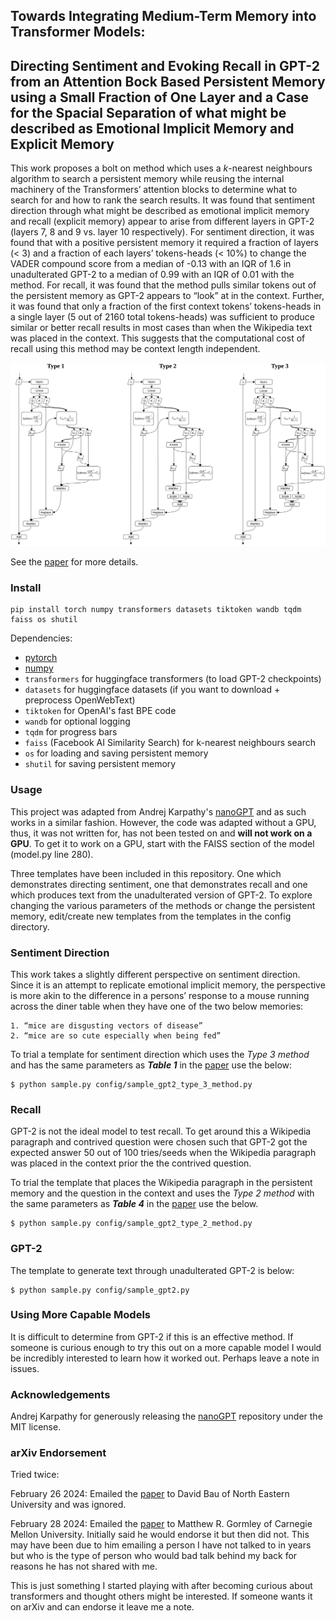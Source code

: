 
## Towards Integrating Medium-Term Memory into Transformer Models:

## Directing Sentiment and Evoking Recall in GPT-2 from an Attention Bock Based Persistent Memory using a Small Fraction of One Layer and a Case for the Spacial Separation of what might be described as Emotional Implicit Memory and Explicit Memory

 This work proposes a bolt on method which uses a *k*-nearest neighbours algorithm to search a persistent memory while reusing the internal machinery of the Transformers’ attention blocks to determine what to search for and how to rank the search results. It was found that sentiment direction through what might be described as emotional implicit memory and recall (explicit memory) appear to arise from different layers in GPT-2 (layers 7, 8 and 9 vs. layer 10 respectively). For sentiment direction, it was found that with a positive persistent memory it required a fraction of layers (< 3) and a fraction of each layers’ tokens-heads (< 10%) to change the VADER compound score from a median of -0.13 with an IQR of 1.6 in unadulterated GPT-2 to a median of 0.99 with an IQR of 0.01 with the method. For recall, it was found that the method pulls similar tokens out of the persistent memory as GPT-2 appears to “look” at in the context. Further, it was found that only a fraction of the first context tokens’ tokens-heads in a single layer (5 out of 2160 total tokens-heads) was sufficient to produce similar or better recall results in most cases than when the Wikipedia text was placed in the context. This suggests that the computational cost of recall using this method may be context length independent.

![alt text](assets/methods.jpg)

See the [paper](Towards_Integrating_Medium-Term_Memory_into_Transformer_Models.pdf) for more details.

### Install

```
pip install torch numpy transformers datasets tiktoken wandb tqdm faiss os shutil
```

Dependencies:

- [pytorch](https://pytorch.org)
- [numpy](https://numpy.org/install/)
-  `transformers` for huggingface transformers (to load GPT-2 checkpoints)
-  `datasets` for huggingface datasets (if you want to download + preprocess OpenWebText)
-  `tiktoken` for OpenAI's fast BPE code
-  `wandb` for optional logging
-  `tqdm` for progress bars
-  `faiss` (Facebook AI Similarity Search) for k-nearest neighbours search
-  `os` for loading and saving persistent memory
-  `shutil` for saving persistent memory

### Usage

This project was adapted from Andrej Karpathy's [nanoGPT](https://github.com/karpathy/nanoGPT) and as such works in a similar fashion. However, the code was adapted without a GPU, thus, it was not written for, has not been tested on and **will not work on a GPU**. To get it to work on a GPU, start with the FAISS section of the model (model.py line 280).

Three templates have been included in this repository. One which demonstrates directing sentiment, one that demonstrates recall and one which produces text from the unadulterated version of GPT-2. To explore changing the various parameters of the methods or change the persistent memory, edit/create new templates from the templates in the config directory.

### Sentiment Direction

This work takes a slightly different perspective on sentiment direction. Since it is an attempt to replicate emotional implicit memory, the perspective is more akin to the difference in a persons’ response to a mouse running across the diner table when they have one of the two below memories:

    1. “mice are disgusting vectors of disease”
    2. “mice are so cute especially when being fed”

 To trial a template for sentiment direction which uses the *Type 3 method* and has the same parameters as ***Table 1*** in the [paper](Towards_Integrating_Medium-Term_Memory_into_Transformer_Models.pdf) use the below:

```
$ python sample.py config/sample_gpt2_type_3_method.py 
```

### Recall

GPT-2 is not the ideal model to test recall. To get around this a Wikipedia paragraph and contrived question were chosen such that GPT-2 got the expected answer 50 out of 100 tries/seeds when the Wikipedia paragraph was placed in the context prior the the contrived question. 

To trial the template that places the Wikipedia paragraph in the persistent memory and the question in the context and uses the *Type 2 method* with the same parameters as ***Table 4*** in the [paper](Towards_Integrating_Medium-Term_Memory_into_Transformer_Models.pdf) use the below.

```
$ python sample.py config/sample_gpt2_type_2_method.py 
```

### GPT-2

The template to generate text through unadulterated GPT-2 is below:

```
$ python sample.py config/sample_gpt2.py 
```

### Using More Capable Models

It is difficult to determine from GPT-2 if this is an effective method. If someone is curious enough to try this out on a more capable model I would be incredibly interested to learn how it worked out. Perhaps leave a note in issues.

### Acknowledgements

Andrej Karpathy for generously releasing the [nanoGPT](https://github.com/karpathy/nanoGPT) repository under the MIT license.

### arXiv Endorsement

Tried twice:

February 26 2024: Emailed the [paper](Towards_Integrating_Medium-Term_Memory_into_Transformer_Models.pdf) to David Bau of North Eastern University and was ignored.

February 28 2024: Emailed the [paper](Towards_Integrating_Medium-Term_Memory_into_Transformer_Models.pdf) to Matthew R. Gormley of Carnegie Mellon University. Initially said he would endorse it but then did not. This may have been due to him emailing a person I have not talked to in years but who is the type of person who would bad talk behind my back for reasons he has not shared with me.

This is just something I started playing with after becoming curious about transformers and thought others might be interested. If someone wants it on arXiv and can endorse it leave me a note.
